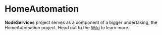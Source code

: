 # HomeAutomation
**NodeServices** project serves as a component of a bigger undertaking, the HomeAutomation project. Head out to the [Wiki](https://github.com/dakshsrivastava/HomeAutomation/wiki) to learn more.

